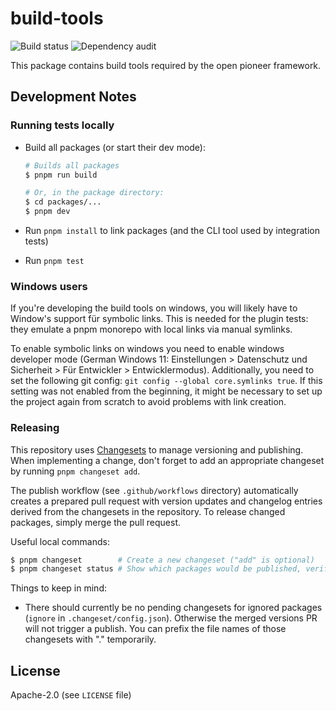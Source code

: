 # build-tools

![Build status](https://github.com/open-pioneer/trails-build-tools/actions/workflows/test-and-build.yml/badge.svg) ![Dependency audit](https://github.com/open-pioneer/trails-build-tools/actions/workflows/audit-dependencies.yml/badge.svg)

This package contains build tools required by the open pioneer framework.

## Development Notes

### Running tests locally

- Build all packages (or start their dev mode):

  ```sh
  # Builds all packages
  $ pnpm run build  

  # Or, in the package directory:
  $ cd packages/...
  $ pnpm dev
  ```

- Run `pnpm install` to link packages (and the CLI tool used by integration tests)
- Run `pnpm test`

### Windows users

If you're developing the build tools on windows, you will likely have to Window's support für symbolic links.
This is needed for the plugin tests: they emulate a pnpm monorepo with local links via manual symlinks.

To enable symbolic links on windows you need to enable windows developer mode
(German Windows 11: Einstellungen > Datenschutz und Sicherheit > Für Entwickler > Entwicklermodus).
Additionally, you need to set the following git config: `git config --global core.symlinks true`.
If this setting was not enabled from the beginning, it might be necessary to set up the project
again from scratch to avoid problems with link creation.

### Releasing

This repository uses [Changesets](https://github.com/changesets/changesets) to manage versioning and publishing.
When implementing a change, don't forget to add an appropriate changeset by running `pnpm changeset add`.

The publish workflow (see `.github/workflows` directory) automatically creates a prepared pull request
with version updates and changelog entries derived from the changesets in the repository.
To release changed packages, simply merge the pull request.

Useful local commands:

```bash
$ pnpm changeset        # Create a new changeset ("add" is optional)
$ pnpm changeset status # Show which packages would be published, verify configuration
```

Things to keep in mind:

-   There should currently be no pending changesets for ignored packages (`ignore` in `.changeset/config.json`).
    Otherwise the merged versions PR will not trigger a publish.
    You can prefix the file names of those changesets with "." temporarily.

## License

Apache-2.0 (see `LICENSE` file)
